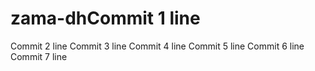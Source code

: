 # zama-dhCommit 1 line
Commit 2 line
Commit 3 line
Commit 4 line
Commit 5 line
Commit 6 line
Commit 7 line
